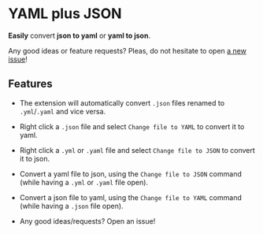 # YAML plus JSON

**Easily** convert **json to yaml** or **yaml to json**.

Any good ideas or feature requests? Pleas, do not hesitate to open [a new issue](https://github.com/hilleer/vscode-yaml-plus-json/issues/new)!

## Features

* The extension will automatically convert `.json` files renamed to `.yml`/`.yaml` and vice versa.
* Right click a `.json` file and select `Change file to YAML` to convert it to yaml.
* Right click a `.yml` or `.yaml` file and select `Change file to JSON` to convert it to json.
* Convert a yaml file to json, using the `Change file to JSON` command (while having a `.yml` or `.yaml` file open).
* Convert a json file to yaml, using the `Change file to YAML` command (while having a `.json` file open).

* Any good ideas/requests? Open an issue!
